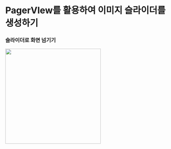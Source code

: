 # PagerVIew를 활용하여 이미지 슬라이더를 생성하기


### 슬라이더로 화면 넘기기
<img src="https://user-images.githubusercontent.com/36951242/164702872-0299c315-b272-41f9-889f-807d3d829135.mov" width="300">
